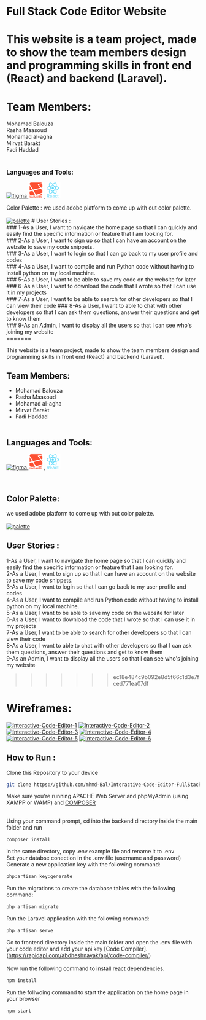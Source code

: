 # Full Stack Code Editor Website</br>
# This website is a team project, made to show the team members design and programming skills in front end (React) and backend (Laravel).<br>
# Team Members:</br>
Mohamad Balouza</br>
Rasha Maasoud</br>
Mohamad al-agha</br>
Mirvat Barakt</br>
Fadi Haddad</br></br>
<h3 align="left">Languages and Tools:</h3>
<p align="left"> <a href="https://www.figma.com/" target="_blank" rel="noreferrer"> <img src="https://www.vectorlogo.zone/logos/figma/figma-icon.svg" alt="figma" width="40" height="40"/> </a> <a href="https://laravel.com/" target="_blank" rel="noreferrer"> <img src="https://raw.githubusercontent.com/devicons/devicon/master/icons/laravel/laravel-plain-wordmark.svg" alt="laravel" width="40" height="40"/> </a> <a href="https://reactjs.org/" target="_blank" rel="noreferrer"> <img src="https://raw.githubusercontent.com/devicons/devicon/master/icons/react/react-original-wordmark.svg" alt="react" width="40" height="40"/> </a> </p>
Color Palette : we used adobe platform to come up with out color palette.</br></br>
<a href="https://ibb.co/0qRnCtR"><img src="https://i.ibb.co/qB3DN53/palette.png" alt="palette" border="0"></a>
# User Stories :</br>
### 1-As a User, I want to navigate the home page so that I can quickly and easily find the specific information or feature that I am looking for.</br>
### 2-As a User, I want to sign up so that I can have an account on the website to save my code snippets.<br>
### 3-As a User, I want to login so that I can go back to my user profile and codes</br>
### 4-As a User, I want to compile and run Python code without having to install python on my local machine.</br>
### 5-As a User, I want to be able to save my code on the website for later</br>
### 6-As a User, I want to download the code that I wrote so that I can use it in my projects</br>
### 7-As a User, I want to be able to search for other developers so that I can view their code
### 8-As a User, I want to able to chat with other developers so that I can ask them questions, answer their questions and get to know them</br>
### 9-As an Admin, I want to display all the users so that I can see who's joining my website</br>
=======

This website is a team project, made to show the team members design and programming skills in front end (React) and backend (Laravel).<br>
## Team Members:</br>

-  Mohamad Balouza</br>
-  Rasha Maasoud</br>
-  Mohamad al-agha</br>
-  Mirvat Barakt</br>
-  Fadi Haddad</br></br>
## Languages and Tools:

<p align="left"> <a href="https://www.figma.com/" target="_blank" rel="noreferrer"> <img src="https://www.vectorlogo.zone/logos/figma/figma-icon.svg" alt="figma" width="40" height="40"/> </a> <a href="https://laravel.com/" target="_blank" rel="noreferrer"> <img src="https://raw.githubusercontent.com/devicons/devicon/master/icons/laravel/laravel-plain-wordmark.svg" alt="laravel" width="40" height="40"/> </a> <a href="https://reactjs.org/" target="_blank" rel="noreferrer"> <img src="https://raw.githubusercontent.com/devicons/devicon/master/icons/react/react-original-wordmark.svg" alt="react" width="40" height="40"/> </a> </p></br>

## Color Palette: 

we used adobe platform to come up with out color palette.</br></br>
<a href="https://ibb.co/0qRnCtR"><img src="https://i.ibb.co/qB3DN53/palette.png" alt="palette" border="0"></a></br>

## User Stories :</br>

1-As a User, I want to navigate the home page so that I can quickly and easily find the specific information or feature that I am looking for.</br>
2-As a User, I want to sign up so that I can have an account on the website to save my code snippets.<br>
3-As a User, I want to login so that I can go back to my user profile and codes</br>
4-As a User, I want to compile and run Python code without having to install python on my local machine.</br>
5-As a User, I want to be able to save my code on the website for later</br>
6-As a User, I want to download the code that I wrote so that I can use it in my projects</br>
7-As a User, I want to be able to search for other developers so that I can view their code</br>
8-As a User, I want to able to chat with other developers so that I can ask them questions, answer their questions and get to know them</br>
9-As an Admin, I want to display all the users so that I can see who's joining my website</br>
>>>>>>> ec18e484c9b092e8d5f66c1d3e7fced771ea07df

# Wireframes:

<a href="https://ibb.co/vvCVwJ5"><img src="https://i.ibb.co/k6V5Hhn/Interactive-Code-Editor-1.jpg" alt="Interactive-Code-Editor-1" border="0"></a>
<a href="https://ibb.co/9yqd6M1"><img src="https://i.ibb.co/0YfzTw6/Interactive-Code-Editor-2.jpg" alt="Interactive-Code-Editor-2" border="0"></a>
<a href="https://ibb.co/5xzbQZz"><img src="https://i.ibb.co/XkdcnHd/Interactive-Code-Editor-3.jpg" alt="Interactive-Code-Editor-3" border="0"></a>
<a href="https://ibb.co/VYwQ04M"><img src="https://i.ibb.co/gZ4PbKt/Interactive-Code-Editor-4.jpg" alt="Interactive-Code-Editor-4" border="0"></a>
<a href="https://ibb.co/Vg33k1z"><img src="https://i.ibb.co/zXNNtMB/Interactive-Code-Editor-5.jpg" alt="Interactive-Code-Editor-5" border="0"></a>
<a href="https://ibb.co/ZXqygNJ"><img src="https://i.ibb.co/bmcpv73/Interactive-Code-Editor-6.jpg" alt="Interactive-Code-Editor-6" border="0"></a></br>
## How to Run :</br>

Clone this Repository to your device</br>
```bash
git clone https://github.com/mhmd-Bal/Interactive-Code-Editor-FullStack-Website.git
```
Make sure you're running APACHE Web Server and phpMyAdmin (using XAMPP or WAMP) and [COMPOSER](https://getcomposer.org/download/)</br></br>

Using your command prompt, cd into the backend directory inside the main folder and run</br>
```bash
composer install
```
in the same directory, copy .env.example file and rename it to .env</br>
Set your databse conection in the .env file (username and password)</br>
Generate a new application key with the following command:
```bash
php:artisan key:generate
```
Run the migrations to create the database tables with the following command:
```bash
php artisan migrate
```
Run the Laravel application with the following command:
```bash
php artisan serve
```
Go to frontend directory inside the main folder and open the .env file with your code editor and add your api key [Code Compiler].(https://rapidapi.com/abdheshnayak/api/code-compiler/) </br></br>
Now run the following command to install react dependencies.</br>
```bash
npm install
```
Run the follwoing command to start the application on the home page in your browser
```bash
npm start
```


